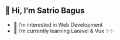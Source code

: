 ## 👋 Hi, I’m Satrio Bagus
- 👀 I’m interested in Web Development
- 🌱 I’m currently learning Laravel &  Vue
✨✨
